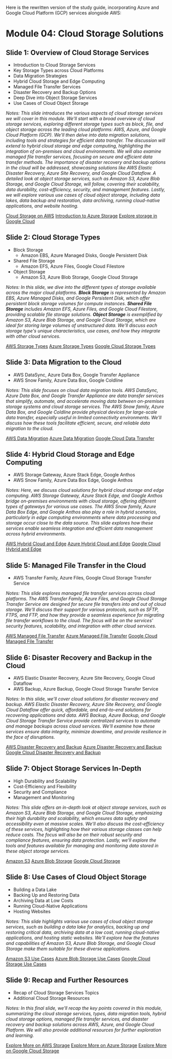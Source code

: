 Here is the rewritten version of the study guide, incorporating Azure and Google Cloud Platform (GCP) services alongside AWS:

# Module 04: Cloud Storage Solutions

## Slide 1: Overview of Cloud Storage Services

- Introduction to Cloud Storage Services
- Key Storage Types across Cloud Platforms
- Data Migration Strategies
- Hybrid Cloud Storage and Edge Computing
- Managed File Transfer Services
- Disaster Recovery and Backup Options
- Deep Dive into Object Storage Services
- Use Cases of Cloud Object Storage

_Notes:
This slide introduces the various aspects of cloud storage services we will cover in this module. We'll start with a broad overview of cloud storage services, exploring different storage types such as block, file, and object storage across the leading cloud platforms: AWS, Azure, and Google Cloud Platform (GCP). We'll then delve into data migration solutions, including tools and strategies for efficient data transfer. The discussion will extend to hybrid cloud storage and edge computing, highlighting the integration of on-premises and cloud environments. We will also examine managed file transfer services, focusing on secure and efficient data transfer methods. The importance of disaster recovery and backup options in the cloud will be addressed, showcasing solutions like AWS Elastic Disaster Recovery, Azure Site Recovery, and Google Cloud Dataflow. A detailed look at object storage services, such as Amazon S3, Azure Blob Storage, and Google Cloud Storage, will follow, covering their scalability, data durability, cost-efficiency, security, and management features. Lastly, we will explore various use cases of cloud object storage, including data lakes, data backup and restoration, data archiving, running cloud-native applications, and website hosting._

[Cloud Storage on AWS](https://aws.amazon.com/products/storage/)
[Introduction to Azure Storage](https://learn.microsoft.com/en-us/azure/storage/common/storage-introduction)
[Explore storage in Google Cloud](https://cloud.google.com/docs/storage)

## Slide 2: Cloud Storage Types

- Block Storage
  - Amazon EBS, Azure Managed Disks, Google Persistent Disk
- Shared File Storage
  - Amazon EFS, Azure Files, Google Cloud Filestore
- Object Storage
  - Amazon S3, Azure Blob Storage, Google Cloud Storage

_Notes:
In this slide, we dive into the different types of storage available across the major cloud platforms. **Block Storage** is represented by Amazon EBS, Azure Managed Disks, and Google Persistent Disk, which offer persistent block storage volumes for compute instances. **Shared File Storage** includes Amazon EFS, Azure Files, and Google Cloud Filestore, providing scalable file storage solutions. **Object Storage** is exemplified by Amazon S3, Azure Blob Storage, and Google Cloud Storage, which are ideal for storing large volumes of unstructured data. We'll discuss each storage type's unique characteristics, use cases, and how they integrate with other cloud services._

[AWS Storage Types](https://aws.amazon.com/products/storage/storage-classes/)
[Azure Storage Types](https://learn.microsoft.com/en-us/azure/storage/common/storage-introduction)
[Google Cloud Storage Types](https://cloud.google.com/storage/docs/storage-classes)

## Slide 3: Data Migration to the Cloud

- AWS DataSync, Azure Data Box, Google Transfer Appliance
- AWS Snow Family, Azure Data Box, Google Coldline

_Notes:
This slide focuses on cloud data migration tools. AWS DataSync, Azure Data Box, and Google Transfer Appliance are data transfer services that simplify, automate, and accelerate moving data between on-premises storage systems and cloud storage services. The AWS Snow family, Azure Data Box, and Google Coldline provide physical devices for large-scale data transfer, especially useful in limited connectivity environments. We'll discuss how these tools facilitate efficient, secure, and reliable data migration to the cloud._

[AWS Data Migration](https://aws.amazon.com/cloud-data-migration/)
[Azure Data Migration](https://learn.microsoft.com/en-us/azure/storage/common/storage-migration-overview)
[Google Cloud Data Transfer](https://cloud.google.com/storage/transfer)

## Slide 4: Hybrid Cloud Storage and Edge Computing

- AWS Storage Gateway, Azure Stack Edge, Google Anthos
- AWS Snow Family, Azure Data Box Edge, Google Anthos

_Notes:
Here, we discuss cloud solutions for hybrid cloud storage and edge computing. AWS Storage Gateway, Azure Stack Edge, and Google Anthos bridge on-premises environments with cloud storage, offering different types of gateways for various use cases. The AWS Snow family, Azure Data Box Edge, and Google Anthos also play a role in hybrid scenarios, particularly in edge computing environments where data processing and storage occur close to the data source. This slide explores how these services enable seamless integration and efficient data management across hybrid environments._

[AWS Hybrid Cloud and Edge](https://aws.amazon.com/edge/)
[Azure Hybrid Cloud and Edge](https://azure.microsoft.com/en-us/solutions/hybrid-cloud-edge/)
[Google Cloud Hybrid and Edge](https://cloud.google.com/anthos/docs/concepts/overview)

## Slide 5: Managed File Transfer in the Cloud

- AWS Transfer Family, Azure Files, Google Cloud Storage Transfer Service

_Notes:
This slide explores managed file transfer services across cloud platforms. The AWS Transfer Family, Azure Files, and Google Cloud Storage Transfer Service are designed for secure file transfers into and out of cloud storage. We'll discuss their support for various protocols, such as SFTP, FTPS, and FTP, and how they provide a seamless experience for migrating file transfer workflows to the cloud. The focus will be on the services' security features, scalability, and integration with other cloud services._

[AWS Managed File Transfer](https://aws.amazon.com/aws-transfer-family/)
[Azure Managed File Transfer](https://learn.microsoft.com/en-us/azure/storage/files/storage-files-introduction)
[Google Cloud Managed File Transfer](https://cloud.google.com/storage-transfer-service/docs/overview)

## Slide 6: Disaster Recovery and Backup in the Cloud

- AWS Elastic Disaster Recovery, Azure Site Recovery, Google Cloud Dataflow
- AWS Backup, Azure Backup, Google Cloud Storage Transfer Service

_Notes:
In this slide, we'll cover cloud solutions for disaster recovery and backup. AWS Elastic Disaster Recovery, Azure Site Recovery, and Google Cloud Dataflow offer quick, affordable, and end-to-end solutions for recovering applications and data. AWS Backup, Azure Backup, and Google Cloud Storage Transfer Service provide centralized services to automate and manage backups across cloud services. We'll examine how these services ensure data integrity, minimize downtime, and provide resilience in the face of disruptions._

[AWS Disaster Recovery and Backup](https://aws.amazon.com/backup-recovery/)
[Azure Disaster Recovery and Backup](https://azure.microsoft.com/en-us/products/site-recovery/)
[Google Cloud Disaster Recovery and Backup](https://cloud.google.com/dataflow/docs/concepts/dataflow-service)

## Slide 7: Object Storage Services In-Depth

- High Durability and Scalability
- Cost-Efficiency and Flexibility
- Security and Compliance
- Management and Monitoring

_Notes:
This slide offers an in-depth look at object storage services, such as Amazon S3, Azure Blob Storage, and Google Cloud Storage, emphasizing their high durability and scalability, which ensures data safety and accessibility even at massive scales. We'll also discuss the cost-efficiency of these services, highlighting how their various storage classes can help reduce costs. The focus will also be on their robust security and compliance features, ensuring data protection. Lastly, we'll explore the tools and features available for managing and monitoring data stored in these object storage services._

[Amazon S3](https://aws.amazon.com/s3/)
[Azure Blob Storage](https://learn.microsoft.com/en-us/azure/storage/blobs/storage-blobs-introduction)
[Google Cloud Storage](https://cloud.google.com/storage/docs/introduction)

## Slide 8: Use Cases of Cloud Object Storage

- Building a Data Lake
- Backing Up and Restoring Data
- Archiving Data at Low Costs
- Running Cloud-Native Applications
- Hosting Websites

_Notes:
This slide highlights various use cases of cloud object storage services, such as building a data lake for analytics, backing up and restoring critical data, archiving data at a low cost, running cloud-native applications, and hosting static websites. We'll explore how the features and capabilities of Amazon S3, Azure Blob Storage, and Google Cloud Storage make them suitable for these diverse applications._

[Amazon S3 Use Cases](https://aws.amazon.com/s3/use-cases/)
[Azure Blob Storage Use Cases](https://learn.microsoft.com/en-us/azure/storage/blobs/storage-blobs-introduction#use-cases)
[Google Cloud Storage Use Cases](https://cloud.google.com/storage/docs/use-cases)

## Slide 9: Recap and Further Resources

- Recap of Cloud Storage Services Topics
- Additional Cloud Storage Resources

_Notes:
In this final slide, we'll recap the key points covered in this module, summarizing the cloud storage services, types, data migration tools, hybrid cloud storage options, managed file transfer services, and disaster recovery and backup solutions across AWS, Azure, and Google Cloud Platform. We will also provide additional resources for further exploration and learning._

[Explore More on AWS Storage](https://aws.amazon.com/products/storage/)
[Explore More on Azure Storage](https://azure.microsoft.com/en-us/products/storage/)
[Explore More on Google Cloud Storage](https://cloud.google.com/storage/docs)
</document>


